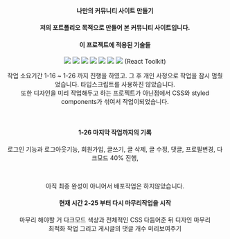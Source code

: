 <div align="center">
  <h4>나만의 커뮤니티 사이트 만들기<h4>
  
  <p>저의 포트폴리오 목적으로 만들어 본 커뮤니티 사이트입니다. </p>
  
  <h4>이 프로젝트에 적용된 기술들</h4>
  <img src="https://img.shields.io/badge/HTML5-E34F26?style=flat&logo=HTML5&logoColor=white" />
  <img src="https://img.shields.io/badge/CSS3-1572B6?style=flat&logo=CSS3&logoColor=white" />
  <img src="https://img.shields.io/badge/Javascript-F7DF1E?style=flat&logo=Javascript&logoColor=white" />
  <img src="https://img.shields.io/badge/React-61DAFB?style=flat&logo=React&logoColor=white" />
  <img src="https://img.shields.io/badge/Firebase-FFCA28?style=flat&logo=Firebase&logoColor=white" />
  <img src="https://img.shields.io/badge/ReactRouter-CA4245?style=flat&logo=ReactRouter&logoColor=white" />
  <img src="https://img.shields.io/badge/Redux-764ABC?style=flat&logo=Redux&logoColor=white" /> (React Toolkit)
  
  <p>작업 소요기간 1-16 ~ 1-26 까지 진행을 하였고. 그 후 개인 사정으로 작업을 잠시 멈췄었습니다.
  타입스크립트를 사용하진 않았습니다. <br/>또한 디자인을 미리 작업해두고 하는 프로젝트가 아닌점에서 CSS와 styled components가 섞여서 작업이되었습니다.</p><br/>
  
  <h4>1-26 마지막 작업까지의 기록</h4>
  <p>로그인 기능과 로그아웃기능, 회원가입, 글쓰기, 글 삭제, 글 수정, 댓글, 프로필변경, 다크모드 40% 진행,</p><br/>
  <p>아직 최종 완성이 아니어서 배포작업은 하지않았습니다.</p>
  
  <h4>현재 시간 2-25 부터 다시 마무리작업을 시작</h4>
    <p>마무리 해야할 거 다크모드 색상과 전체적인 CSS 다듬어준 뒤 디자인 마무리 <br/>
    최적화 작업 그리고 게시글의 댓글 개수 미리보여주기</p>
</div>
